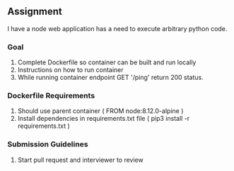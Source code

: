 ## Assignment
I have a node web application has a need to execute arbitrary python code. 

### Goal
1. Complete Dockerfile so container can be built and run locally
2. Instructions on how to run container
3. While running container endpoint GET '/ping' return 200 status. 

### Dockerfile Requirements
1. Should use parent container ( FROM node:8.12.0-alpine )
2. Install dependencies in requirements.txt file ( pip3 install -r requirements.txt )


### Submission Guidelines
1. Start pull request and interviewer to review